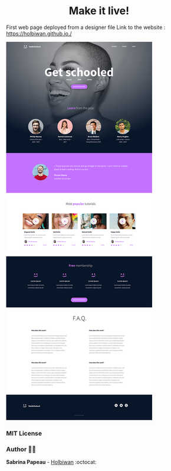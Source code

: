 <h1 align="center">Make it live!</h1>


First web page deployed from a designer file
Link to the website : https://holbiwan.github.io./


![image1](./images/image1.jpg)


### MIT License


### Author 👩‍💻 
 **Sabrina Papeau** - [Holbiwan](https://github.com/Holbiwan) :octocat: